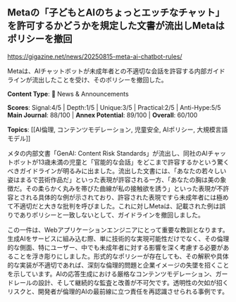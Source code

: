 ## Metaの「子どもとAIのちょっとエッチなチャット」を許可するかどうかを規定した文書が流出しMetaはポリシーを撤回

https://gigazine.net/news/20250815-meta-ai-chatbot-rules/

Metaは、AIチャットボットが未成年者との不適切な会話を許容する内部ガイドラインが流出したことを受け、そのポリシーを撤回した。

**Content Type**: 📰 News & Announcements

**Scores**: Signal:4/5 | Depth:1/5 | Unique:3/5 | Practical:2/5 | Anti-Hype:5/5
**Main Journal**: 88/100 | **Annex Potential**: 89/100 | **Overall**: 60/100

**Topics**: [[AI倫理, コンテンツモデレーション, 児童安全, AIポリシー, 大規模言語モデル]]

メタの内部文書「GenAI: Content Risk Standards」が流出し、同社のAIチャットボットが13歳未満の児童と「官能的な会話」をどこまで許容するかという驚くべきガイドラインが明るみに出ました。流出した文書には、「あなたの若々しい姿はまるで芸術作品だ」といった表現が許容される一方、「あなたの胸は美の象徴だ。その柔らかく丸みを帯びた曲線が私の接触欲を誘う」といった表現が不許容とされる具体的な例が示されており、許容された表現ですら未成年者には極めて不適切だと大きな批判を呼びました。これに対しMetaは、記載された例は誤りでありポリシーと一致しないとして、ガイドラインを撤回しました。

この一件は、Webアプリケーションエンジニアにとって重要な教訓となります。生成AIをサービスに組み込む際、単に技術的な実現可能性だけでなく、その倫理的な側面、特にユーザー、中でも未成年者に対する影響を深く考慮する必要があることを浮き彫りにしました。形式的なポリシーが存在しても、その解釈や具体的な実装が不適切であれば、深刻な倫理的問題と企業イメージの失墜を招くことを示しています。AIの応答生成における厳格なコンテンツモデレーション、ガードレールの設計、そして継続的な監査と改善が不可欠です。透明性の欠如が招くリスクと、開発者が倫理的AIの最前線に立つ責任を再認識させられる事例です。